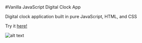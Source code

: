 #Vanilla JavaScript Digital Clock App

Digital clock application built in pure JavaScript, HTML, and CSS 

Try it [here!](https://www.google.com)

![alt text](https://github.com/[wolyslager]/[digital-clock-app]/blob/[master]/img/DigitalClockImage.png?raw=true)
